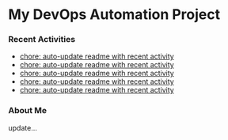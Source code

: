 # My DevOps Automation Project

### Recent Activities
<!-- activity:START -->
- [chore: auto-update readme with recent activity](https://github.com/kaigiii/mybowling-app/commit/bcfe1294d0b2b17e6f053358a2c01097121b2106)
- [chore: auto-update readme with recent activity](https://github.com/kaigiii/mybowling-app/commit/2f92f8a14956b711bb18c1796d1daa33a187755c)
- [chore: auto-update readme with recent activity](https://github.com/kaigiii/mybowling-app/commit/23ddbdb65c93394c2efced8ea2e766d18d7d6d3f)
- [chore: auto-update readme with recent activity](https://github.com/kaigiii/mybowling-app/commit/5289deb161a64f151659ae1c2e10963f916aaeeb)
- [chore: auto-update readme with recent activity](https://github.com/kaigiii/mybowling-app/commit/aa8300df859b1dcaa2ffc3ae2ff1fdfbbe6325c2)
<!-- activity:END -->

### About Me
<!-- MYLINKS:START -->
<!-- MYLINKS:END -->

update...
